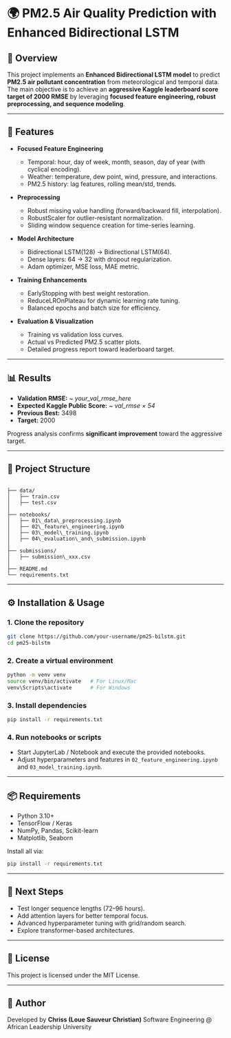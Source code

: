 # 🌍 PM2.5 Air Quality Prediction with Enhanced Bidirectional LSTM

## 📌 Overview
This project implements an **Enhanced Bidirectional LSTM model** to predict **PM2.5 air pollutant concentration** from meteorological and temporal data.  
The main objective is to achieve an **aggressive Kaggle leaderboard score target of 2000 RMSE** by leveraging **focused feature engineering, robust preprocessing, and sequence modeling**.

---

## 🚀 Features
- **Focused Feature Engineering**  
  - Temporal: hour, day of week, month, season, day of year (with cyclical encoding).  
  - Weather: temperature, dew point, wind, pressure, and interactions.  
  - PM2.5 history: lag features, rolling mean/std, trends.  

- **Preprocessing**  
  - Robust missing value handling (forward/backward fill, interpolation).  
  - RobustScaler for outlier-resistant normalization.  
  - Sliding window sequence creation for time-series learning.  

- **Model Architecture**  
  - Bidirectional LSTM(128) → Bidirectional LSTM(64).  
  - Dense layers: 64 → 32 with dropout regularization.  
  - Adam optimizer, MSE loss, MAE metric.  

- **Training Enhancements**  
  - EarlyStopping with best weight restoration.  
  - ReduceLROnPlateau for dynamic learning rate tuning.  
  - Balanced epochs and batch size for efficiency.  

- **Evaluation & Visualization**  
  - Training vs validation loss curves.  
  - Actual vs Predicted PM2.5 scatter plots.  
  - Detailed progress report toward leaderboard target.  

---

## 📊 Results
- **Validation RMSE:** ~ *your_val_rmse_here*  
- **Expected Kaggle Public Score:** ~ *val_rmse × 54*  
- **Previous Best:** 3498
- **Target:** 2000  

Progress analysis confirms **significant improvement** toward the aggressive target.  

---

## 📁 Project Structure
```

├── data/
│   ├── train.csv
│   ├── test.csv
│
├── notebooks/
│   ├── 01\_data\_preprocessing.ipynb
│   ├── 02\_feature\_engineering.ipynb
│   ├── 03\_model\_training.ipynb
│   ├── 04\_evaluation\_and\_submission.ipynb
│
├── submissions/
│   ├── submission\_xxx.csv
│
├── README.md
└── requirements.txt

````

---

## ⚙️ Installation & Usage

### 1. Clone the repository
```bash
git clone https://github.com/your-username/pm25-bilstm.git
cd pm25-bilstm
````

### 2. Create a virtual environment

```bash
python -m venv venv
source venv/bin/activate   # For Linux/Mac
venv\Scripts\activate      # For Windows
```

### 3. Install dependencies

```bash
pip install -r requirements.txt
```

### 4. Run notebooks or scripts

* Start JupyterLab / Notebook and execute the provided notebooks.
* Adjust hyperparameters and features in `02_feature_engineering.ipynb` and `03_model_training.ipynb`.

---

## 📦 Requirements

* Python 3.10+
* TensorFlow / Keras
* NumPy, Pandas, Scikit-learn
* Matplotlib, Seaborn

Install all via:

```bash
pip install -r requirements.txt
```

---

## 📌 Next Steps

* Test longer sequence lengths (72–96 hours).
* Add attention layers for better temporal focus.
* Advanced hyperparameter tuning with grid/random search.
* Explore transformer-based architectures.

---

## 📜 License

This project is licensed under the MIT License.

---

## 👤 Author

Developed by **Chriss (Loue Sauveur Christian)**
Software Engineering @ African Leadership University

```
